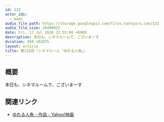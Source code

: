 ```yaml
---
id: 132
actor_ids:
  - mami
audio_file_path: https://storage.googleapis.com/files.nantyara.com/132.mp3
audio_file_size: 20489022
date: Fri, 17 Jul 2020 22:55:00 +0900
description: 本日も、シネマルームで、ございまーす
duration: 850.102875
layout: article
title: 第132回「シネマルーム『ゆれる人魚』」
---
```

## 概要

本日も、シネマルームで、ございまーす

## 関連リンク

* [ゆれる人魚 - 作品 - Yahoo!映画](https://movies.yahoo.co.jp/movie/362257/)
